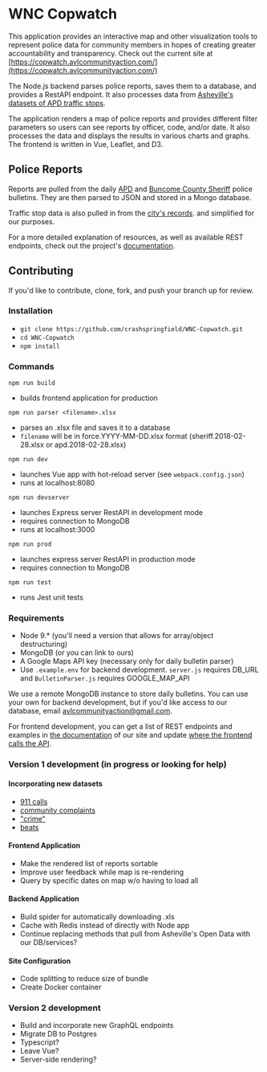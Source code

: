 # WNC Copwatch
This application provides an interactive map and other visualization tools to represent police data for community members in hopes of creating greater accountability and transparency. Check out the current site at [https://copwatch.avlcommunityaction.com/](https://copwatch.avlcommunityaction.com/)

The Node.js backend parses police reports, saves them to a database, and provides a RestAPI endpoint. It also processes data from [Asheville's datasets of APD traffic stops](http://data.ashevillenc.gov/datasets/apd-traffic-stops-after-oct-1-2017).

The application renders a map of police reports and provides different filter parameters so users can see reports by officer, code, and/or date. It also processes the data and displays the results in various charts and graphs. The frontend is written in Vue, Leaflet, and D3.


## Police Reports
Reports are pulled from the daily [APD](https://apdp2c.buncombecounty.org/dailybulletin.aspx) and [Buncome County Sheriff](https://bcsdp2c.buncombecounty.org/dailybulletin.aspx) police bulletins. They are then parsed to JSON and stored in a Mongo database.

Traffic stop data is also pulled in from the [city's records](http://data.ashevillenc.gov/datasets/apd-traffic-stops-after-oct-1-2017). and simplified for our purposes.

For a more detailed explanation of resources, as well as available REST endpoints, check out the project's [documentation](https://copwatch.avlcommunityaction.com/documentation).

## Contributing
If you'd like to contribute, clone, fork, and push your branch up for review.

### Installation
* `git clone https://github.com/crashspringfield/WNC-Copwatch.git`
* `cd WNC-Copwatch`
* `npm install`

### Commands

`npm run build`
* builds frontend application for production

`npm run parser <filename>.xlsx`
* parses an .xlsx file and saves it to a database
* `filename` will be in force.YYYY-MM-DD.xlsx format (sheriff.2018-02-28.xlsx or apd.2018-02-28.xlsx)

`npm run dev`
* launches Vue app with hot-reload server (see `webpack.config.json`)
* runs at localhost:8080

`npm run devserver`
* launches Express server RestAPI in development mode
* requires connection to MongoDB
* runs at localhost:3000

`npm run prod`
* launches express server RestAPI in production mode
* requires connection to MongoDB

`npm run test`
* runs Jest unit tests

### Requirements
* Node 9.* (you'll need a version that allows for array/object destructuring)
* MongoDB (or you can link to ours)
* A Google Maps API key (necessary only for daily bulletin parser)
* Use `.example.env` for backend development. `server.js` requires DB_URL and `BulletinParser.js` requires GOOGLE_MAP_API

We use a remote MongoDB instance to store daily bulletins. You can use your own for backend development, but if you'd like access to our database, email [avlcommunityaction@gmail.com](mailto:avlcommunityaction@gmail.com).

For frontend development, you can get a list of REST endpoints and examples in [the documentation](https://copwatch.avlcommunityaction.com/documentation) of our site and update [where the frontend calls the API](https://github.com/crashspringfield/WNC-Copwatch/blob/master/public/src/vuex/api.js).

### Version 1 development (in progress or looking for help)

#### Incorporating new datasets
* [911 calls](https://data-avl.opendata.arcgis.com/datasets/apd-cad-911-calls)
* [community complaints](https://data-avl.opendata.arcgis.com/datasets/apd-citizen-complaints)
* ["crime"](https://data-avl.opendata.arcgis.com/datasets/apd-public-incident-data-crime-locations)
* [beats](https://data-avl.opendata.arcgis.com/datasets/0710dd841bea4c9285fe2cbddf89409f_0)

#### Frontend Application
* Make the rendered list of reports sortable
* Improve user feedback while map is re-rendering
* Query by specific dates on map w/o having to load all

#### Backend Application
* Build spider for automatically downloading .xls
* Cache with Redis instead of directly with Node app
* Continue replacing methods that pull from Asheville's Open Data with our DB/services?

#### Site Configuration
* Code splitting to reduce size of bundle
* Create Docker container

### Version 2 development
* Build and incorporate new GraphQL endpoints
* Migrate DB to Postgres
* Typescript?
* Leave Vue?
* Server-side rendering?
